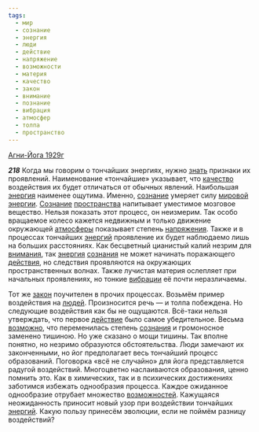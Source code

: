 ```yaml
---
tags:
  - мир
  - сознание
  - энергия
  - люди
  - действие
  - напряжение
  - возможности
  - материя
  - качество
  - закон
  - внимание
  - познание
  - вибрация
  - атмосфер
  - толпа
  - пространство
---
```


[Агни-Йога 1929г](/agni/1929)

___218___
Когда мы говорим о тончайших энергиях, нужно [знать](/tag/#познание) признаки их проявлений. Наименование «тончайшие» указывает, что [качество](/tag/#качество) воздействия их будет отличаться от обычных явлений. Наибольшая [энергия](/tag/#энергия) наименее ощутима. Именно, [сознание](/tag/#сознание) умеряет силу [мировой](/tag/#мир) [энергии](/tag/#энергия). [Сознание](/tag/#сознание) [пространства](/tag/#пространство) напитывает уместимое мозговое вещество. Нельзя показать этот процесс, он неизмерим. Так особо вращаемое колесо кажется недвижным и только движение окружающей [атмосферы](/tag/#атмосфер) показывает степень [напряжения](/tag/#напряжение). Также и в процессах тончайших [энергий](/tag/#энергия) проявление их будет наблюдаемо лишь на больших расстояниях. Как бесцветный цианистый калий незрим для [внимания](/tag/#внимание), так [энергия](/tag/#энергия) [сознания](/tag/#сознание) не может начинать поражающего [действия](/tag/#[действие](/tag/#действие)), но следствия проявляются на окружающих пространственных волнах. Также лучистая материя ослепляет при начальных проявлениях, но тонкие [вибрации](/tag/#вибрация) её почти неразличаемы.   

Тот же [закон](/tag/#закон) поучителен в прочих процессах. Возьмём пример воздействия на [людей](/tag/#люди). Произносится речь — и толпа побеждена. Но следующие воздействия как бы не ощущаются. Всё-таки нельзя утверждать, что первое [действие](/tag/#действие) было самое убедительное. Весьма [возможно](/tag/#возможности), что переменилась степень [сознания](/tag/#сознание) и громоносное заменено тишиною. Но уже сказано о мощи тишины. Так вполне понятно, но незримо образуются обстоятельства. Люди замечают их законченными, но йог предполагает весь тончайший процесс образований. Поговорка «всё не случайно» для йога представляется радугой воздействий. Многоцветно наслаиваются образования, ценно помнить это. Как в химических, так и в психических достижениях заботимся избежать однообразия процесса. Каждое ожиданное однообразие отрубает множество [возможностей](/tag/#возможности). Кажущаяся неожиданность приносит новый узор при воздействии тончайших [энергий](/tag/#энергия). Какую пользу принесём эволюции, если не поймём разницу воздействий?